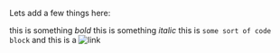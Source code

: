 Lets add a few things here:

this is something *bold*
this is something <em>italic</em>
this is `some sort of code block`
and this is a ![link](http://google.com/ "Google link")
